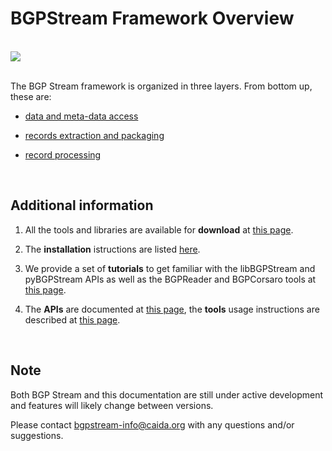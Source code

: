 BGPStream Framework Overview
============================
<br>

<div class="thumbnail">
<img src="{{ asset('bundles/caidabgpstreamwebhomepage/images/components_schema.png') }}" style="max-width: 80%;">
</div>

<br>

The BGP Stream framework is organized in three layers.
From bottom up, these are:

* <a href="{{ path('caida_bgpstream_web_homepage_docs', {'page': 'overview', 'subpage':'data-access'})}}">  data and meta-data access </a>

* <a href="{{ path('caida_bgpstream_web_homepage_docs', {'page': 'overview', 'subpage':'record-extraction'})}}">  records extraction and packaging </a>

* <a href="{{ path('caida_bgpstream_web_homepage_docs', {'page': 'overview', 'subpage':'record-processing'})}}">  record processing </a>


<br>

## Additional information

1. All the tools and libraries are available for **download** at
<a href="{{ path('caida_bgpstream_web_homepage_docs', {'page': 'download'}) }}">  this page</a>.

2. The **installation** istructions are listed 
<a href="{{ path('caida_bgpstream_web_homepage_docs', {'page': 'install'}) }}">  here</a>.

3. We provide a set of  **tutorials** to get familiar with the libBGPStream and
pyBGPStream APIs as well as the BGPReader and BGPCorsaro tools at
<a href="{{ path('caida_bgpstream_web_homepage_docs', {'page': 'tutorials'}) }}">  this page</a>.

4. The **APIs** are documented at
<a href="{{ path('caida_bgpstream_web_homepage_docs', {'page': 'api'})}}">  this page</a>,
the **tools** usage instructions are described at
<a href="{{ path('caida_bgpstream_web_homepage_docs', {'page': 'tools'})}}">  this page</a>.


<br>

## Note

Both BGP Stream and this documentation are still under active development and
features will likely change between versions.

Please contact [bgpstream-info@caida.org](mailto:bgpstream-info@caida.org) with any questions and/or suggestions.
